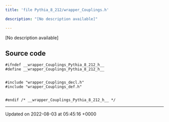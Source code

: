 ```yaml
---
title: 'file Pythia_8_212/wrapper_Couplings.h'

description: "[No description available]"

---
```







[No description available]




## Source code

```
#ifndef __wrapper_Couplings_Pythia_8_212_h__
#define __wrapper_Couplings_Pythia_8_212_h__


#include "wrapper_Couplings_decl.h"
#include "wrapper_Couplings_def.h"


#endif /* __wrapper_Couplings_Pythia_8_212_h__ */
```


-------------------------------

Updated on 2022-08-03 at 05:45:16 +0000
